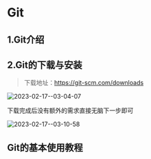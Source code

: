# Git

## 1.Git介绍



## 2.Git的下载与安装

> 下载地址：https://git-scm.com/downloads

![2023-02-17--03-04-07](https://lewyngnotebookimage.oss-cn-shenzhen.aliyuncs.com/img/img_notebook/2023-02-17--03-04-07.gif)

下载完成后没有额外的需求直接无脑下一步即可

![2023-02-17--03-10-58](https://lewyngnotebookimage.oss-cn-shenzhen.aliyuncs.com/img/img_notebook/2023-02-17--03-10-58.gif)



## Git的基本使用教程



